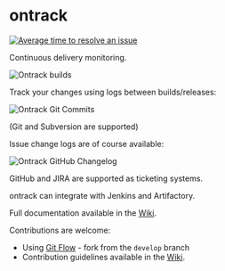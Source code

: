 ontrack
=======

[![Average time to resolve an issue](http://isitmaintained.com/badge/resolution/nemerosa/ontrack.svg)](http://isitmaintained.com/project/nemerosa/ontrack "Average time to resolve an issue")

Continuous delivery monitoring.

![Ontrack builds](http://nemerosa.github.io/ontrack/images/ontrack-builds.png)

Track your changes using logs between builds/releases:

![Ontrack Git Commits](http://nemerosa.github.io/ontrack/images/ontrack-git-commits.png)

(Git and Subversion are supported)

Issue change logs are of course available:

![Ontrack GitHub Changelog](http://nemerosa.github.io/ontrack/images/ontrack-github-changelog.png)

GitHub and JIRA are supported as ticketing systems.

ontrack can integrate with Jenkins and Artifactory.

Full documentation available in the [Wiki](https://github.com/nemerosa/ontrack/wiki).

Contributions are welcome:

* Using [Git Flow](http://nvie.com/posts/a-successful-git-branching-model/) - fork from the `develop` branch
* Contribution guidelines available in the [Wiki](https://github.com/nemerosa/ontrack/wiki/Contribute).
